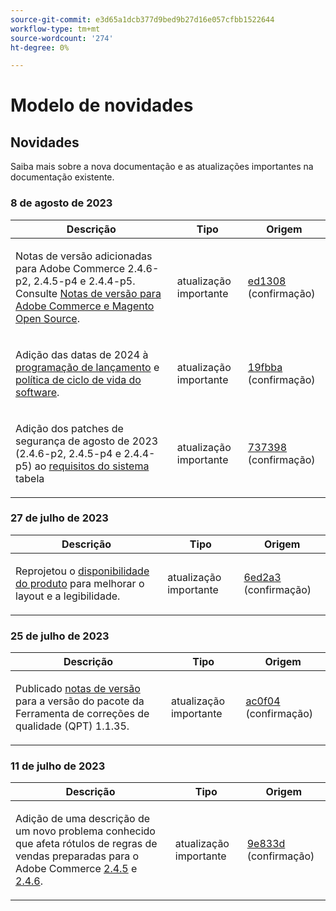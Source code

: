 ```yaml
---
source-git-commit: e3d65a1dcb377d9bed9b27d16e057cfbb1522644
workflow-type: tm+mt
source-wordcount: '274'
ht-degree: 0%

---
```

# Modelo de novidades

## Novidades

Saiba mais sobre a nova documentação e as atualizações importantes na documentação existente.

### 8 de agosto de 2023

<table style="table-layout:auto;">
  <thead>
    <tr>
      <th>Descrição</th>
      <th>Tipo</th>
      <th>Origem</th>
    </tr>
  </thead>
  <tbody>
    <tr>
      <td><p>Notas de versão adicionadas para Adobe Commerce 2.4.6-p2, 2.4.5-p4 e 2.4.4-p5. Consulte <a href="https://experienceleague.adobe.com/docs/commerce-operations/release/notes/overview.html">Notas de versão para Adobe Commerce e Magento Open Source</a>.</p>
</td>
      <td>atualização importante</td>
      <td><a href="https://github.com/AdobeDocs/commerce-operations.en/commit/ed1308771a799bcbaf71a8f82542c45d37f9c141">ed1308</a> (confirmação)</td>
    </tr>
    <tr>
      <td><p>Adição das datas de 2024 à <a href="https://experienceleague.adobe.com/docs/commerce-operations/release/planning/schedule.html">programação de lançamento</a> e <a href="https://experienceleague.adobe.com/docs/commerce-operations/release/planning/lifecycle-policy.html">política de ciclo de vida do software</a>.</p>
</td>
      <td>atualização importante</td>
      <td><a href="https://github.com/AdobeDocs/commerce-operations.en/commit/19fbba535c047a8d877428afc071540d3fa12390">19fbba</a> (confirmação)</td>
    </tr>
    <tr>
      <td><p>Adição dos patches de segurança de agosto de 2023 (2.4.6-p2, 2.4.5-p4 e 2.4.4-p5) ao <a href="https://experienceleague.adobe.com/docs/commerce-operations/installation-guide/system-requirements.html">requisitos do sistema</a> tabela</p>
</td>
      <td>atualização importante</td>
      <td><a href="https://github.com/AdobeDocs/commerce-operations.en/commit/7373980a0648be5e0f7dc4a307074d934f646b24">737398</a> (confirmação)</td>
    </tr>
  </tbody>
</table><!-- date_group -->

### 27 de julho de 2023

<table style="table-layout:auto;">
  <thead>
    <tr>
      <th>Descrição</th>
      <th>Tipo</th>
      <th>Origem</th>
    </tr>
  </thead>
  <tbody>
    <tr>
      <td><p>Reprojetou o <a href="https://experienceleague.adobe.com/docs/commerce-operations/release/product-availability.html">disponibilidade do produto</a> para melhorar o layout e a legibilidade.</p>
</td>
      <td>atualização importante</td>
      <td><a href="https://github.com/AdobeDocs/commerce-operations.en/commit/6ed2a3e42cd0b85aae29652b8e36acbbda1b9e72">6ed2a3</a> (confirmação)</td>
    </tr>
  </tbody>
</table>

### 25 de julho de 2023

<table style="table-layout:auto;">
  <thead>
    <tr>
      <th>Descrição</th>
      <th>Tipo</th>
      <th>Origem</th>
    </tr>
  </thead>
  <tbody>
    <tr>
      <td><p>Publicado <a href="https://experienceleague.adobe.com/docs/commerce-operations/tools/quality-patches-tool/release-notes.html">notas de versão</a> para a versão do pacote da Ferramenta de correções de qualidade (QPT) 1.1.35.</p>
</td>
      <td>atualização importante</td>
      <td><a href="https://github.com/AdobeDocs/commerce-operations.en/commit/ac0f04b7a04c5c7d3b3880b8231ffece05718558">ac0f04</a> (confirmação)</td>
    </tr>
  </tbody>
</table>

### 11 de julho de 2023

<table style="table-layout:auto;">
  <thead>
    <tr>
      <th>Descrição</th>
      <th>Tipo</th>
      <th>Origem</th>
    </tr>
  </thead>
  <tbody>
    <tr>
      <td><p>Adição de uma descrição de um novo problema conhecido que afeta rótulos de regras de vendas preparadas para o Adobe Commerce <a href="https://experienceleague.adobe.com/docs/commerce-operations/release/notes/adobe-commerce/2-4-5.html">2.4.5</a> e <a href="https://experienceleague.adobe.com/docs/commerce-operations/release/notes/adobe-commerce/2-4-6.html">2.4.6</a>.</p>
</td>
      <td>atualização importante</td>
      <td><a href="https://github.com/AdobeDocs/commerce-operations.en/commit/9e833dad884fa6146bb5e6ce6dd5ebcb23208b80">9e833d</a> (confirmação)</td>
    </tr>
  </tbody>
</table><!-- date_group --><!-- month_group --><!-- year_group -->
